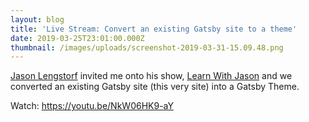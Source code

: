```yaml
---
layout: blog
title: 'Live Stream: Convert an existing Gatsby site to a theme'
date: 2019-03-25T23:01:00.000Z
thumbnail: /images/uploads/screenshot-2019-03-31-15.09.48.png
---
```

[Jason Lengstorf](https://twitter.com/jlengstorf) invited me onto his show, [Learn With Jason](https://www.twitch.tv/jlengstorf) and we converted an existing Gatsby site (this very site) into a Gatsby Theme.

Watch: <https://youtu.be/NkW06HK9-aY>
